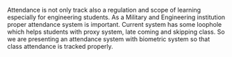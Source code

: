 Attendance is not only track also a regulation and scope of learning especially for
engineering students. As a Military and Engineering institution proper attendance system is
important. Current system has some loophole which helps students with proxy system, late
coming and skipping class. So we are presenting an attendance system with biometric
system so that class attendance is tracked properly.
